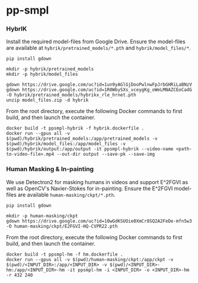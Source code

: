 # pp-smpl

### HybrIK
Install the required model-files from Google Drive. Ensure the model-files are available at `hybrik/pretrained_models/*.pth` and `hybrik/model_files/*`. 
```shell
pip install gdown

mkdir -p hybrik/pretrained_models
mkdir -p hybrik/model_files

gdown https://drive.google.com/uc?id=1un9yAGlGjDooPwlnwFpJrbGHRiLaBNzV
gdown https://drive.google.com/uc?id=1R0WbySXs_vceygKg_oWeLMNAZCEoCadG -O hybrik/pretrained_models/hybrikx_rle_hrnet.pth
unzip model_files.zip -d hybrik
```

From the root directory, execute the following Docker commands to first build, and then launch the container.
```shell
docker build -t ppsmpl-hybrik -f hybrik.dockerfile .
docker run --gpus all -v $(pwd)/hybrik/pretrained_models:/app/pretrained_models -v $(pwd)/hybrik/model_files:/app/model_files -v $(pwd)/hybrik/output:/app/output -it ppsmpl-hybrik --video-name <path-to-video-file>.mp4 --out-dir output --save-pk --save-img
```

### Human Masking & In-painting
We use Detectron2 for masking humans in videos and support E^2FGVI as well as OpenCV's Navier-Stokes for in-painting. Ensure the E^2FGVI model-files are available `human-masking/ckpt/*.pth`.
```shell
pip install gdown

mkdir -p human-masking/ckpt
gdown https://drive.google.com/uc?id=10wGdKSUOie0XmCr8SQ2A2FeDe-mfn5w3 -O human-masking/ckpt/E2FGVI-HQ-CVPR22.pth
```
From the root directory, execute the following Docker commands to first build, and then launch the container.
```shell
docker build -t ppsmpl-hm -f hm.dockerfile .
docker run --gpus all -v $(pwd)/human-masking/ckpt:/app/ckpt -v $(pwd)/<INPUT_DIR>:/app/<INPUT_DIR> -v $(pwd)/<INPUT_DIR>-hm:/app/<INPUT_DIR>-hm -it ppsmpl-hm -i <INPUT_DIR> -o <INPUT_DIR>-hm -r 432 240
```